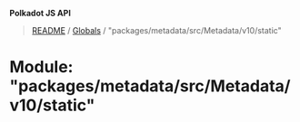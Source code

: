 **Polkadot JS API**

> [README](../README.md) / [Globals](../globals.md) / "packages/metadata/src/Metadata/v10/static"

# Module: "packages/metadata/src/Metadata/v10/static"
